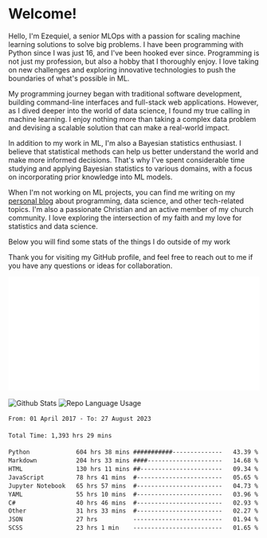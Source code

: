 # Welcome!

Hello, I'm Ezequiel, a senior MLOps with a passion for scaling machine learning solutions to solve big problems. I have been programming with Python since I was just 16, and I've been hooked ever since. Programming is not just my profession, but also a hobby that I thoroughly enjoy. I love taking on new challenges and exploring innovative technologies to push the boundaries of what's possible in ML.

My programming journey began with traditional software development, building command-line interfaces and full-stack web applications. However, as I dived deeper into the world of data science, I found my true calling in machine learning. I enjoy nothing more than taking a complex data problem and devising a scalable solution that can make a real-world impact.

In addition to my work in ML, I'm also a Bayesian statistics enthusiast. I believe that statistical methods can help us better understand the world and make more informed decisions. That's why I've spent considerable time studying and applying Bayesian statistics to various domains, with a focus on incorporating prior knowledge into ML models.

When I'm not working on ML projects, you can find me writing on my [personal blog](https://elc.github.io) about programming, data science, and other tech-related topics. I'm also a passionate Christian and an active member of my church community. I love exploring the intersection of my faith and my love for statistics and data science.

Below you will find some stats of the things I do outside of my work

Thank you for visiting my GitHub profile, and feel free to reach out to me if you have any questions or ideas for collaboration.

![RSS Feed](metrics.plugin.rss.svg)

![Github Stats](https://github-readme-stats.vercel.app/api?username=elc&show_icons=true&theme=gruvbox&border_radius=20&include_all_commits=true&count_private=true&card_width=450) ![Repo Language Usage](https://github-readme-stats.vercel.app/api/top-langs?username=elc&show_icons=true&theme=gruvbox&border_radius=20&include_all_commits=true&count_private=true&layout=compact&langs_count=5&card_width=400)


<!--START_SECTION:waka-->

```txt
From: 01 April 2017 - To: 27 August 2023

Total Time: 1,393 hrs 29 mins

Python             604 hrs 38 mins ###########--------------   43.39 %
Markdown           204 hrs 33 mins ####---------------------   14.68 %
HTML               130 hrs 11 mins ##-----------------------   09.34 %
JavaScript         78 hrs 41 mins  #------------------------   05.65 %
Jupyter Notebook   65 hrs 57 mins  #------------------------   04.73 %
YAML               55 hrs 10 mins  #------------------------   03.96 %
C#                 40 hrs 46 mins  #------------------------   02.93 %
Other              31 hrs 33 mins  #------------------------   02.27 %
JSON               27 hrs          -------------------------   01.94 %
SCSS               23 hrs 1 min    -------------------------   01.65 %
```

<!--END_SECTION:waka-->
